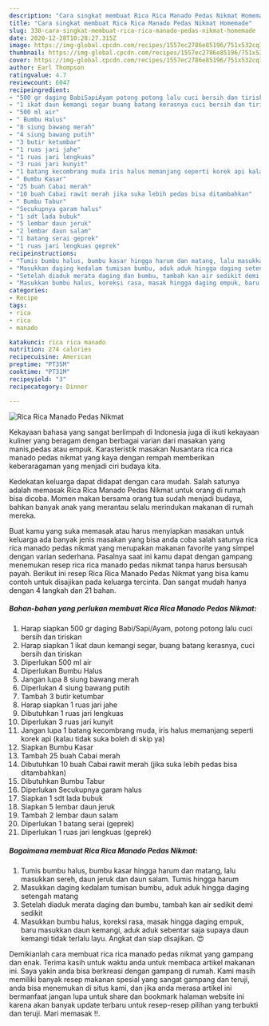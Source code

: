 ```yaml
---
description: "Cara singkat membuat Rica Rica Manado Pedas Nikmat Homemade"
title: "Cara singkat membuat Rica Rica Manado Pedas Nikmat Homemade"
slug: 330-cara-singkat-membuat-rica-rica-manado-pedas-nikmat-homemade
date: 2020-12-28T10:28:27.315Z
image: https://img-global.cpcdn.com/recipes/1557ec2786e85196/751x532cq70/rica-rica-manado-pedas-nikmat-foto-resep-utama.jpg
thumbnail: https://img-global.cpcdn.com/recipes/1557ec2786e85196/751x532cq70/rica-rica-manado-pedas-nikmat-foto-resep-utama.jpg
cover: https://img-global.cpcdn.com/recipes/1557ec2786e85196/751x532cq70/rica-rica-manado-pedas-nikmat-foto-resep-utama.jpg
author: Earl Thompson
ratingvalue: 4.7
reviewcount: 6047
recipeingredient:
- "500 gr daging BabiSapiAyam potong potong lalu cuci bersih dan tiriskan"
- "1 ikat daun kemangi segar buang batang kerasnya cuci bersih dan tiriskan"
- "500 ml air"
- " Bumbu Halus"
- "8 siung bawang merah"
- "4 siung bawang putih"
- "3 butir ketumbar"
- "1 ruas jari jahe"
- "1 ruas jari lengkuas"
- "3 ruas jari kunyit"
- "1 batang kecombrang muda iris halus memanjang seperti korek api kalau tidak suka boleh di skip ya"
- " Bumbu Kasar"
- "25 buah Cabai merah"
- "10 buah Cabai rawit merah jika suka lebih pedas bisa ditambahkan"
- " Bumbu Tabur"
- "Secukupnya garam halus"
- "1 sdt lada bubuk"
- "5 lembar daun jeruk"
- "2 lembar daun salam"
- "1 batang serai geprek"
- "1 ruas jari lengkuas geprek"
recipeinstructions:
- "Tumis bumbu halus, bumbu kasar hingga harum dan matang, lalu masukkan sereh, daun jeruk dan daun salam. Tumis hingga harum"
- "Masukkan daging kedalam tumisan bumbu, aduk aduk hingga daging setengah matang"
- "Setelah diaduk merata daging dan bumbu, tambah kan air sedikit demi sedikit"
- "Masukkan bumbu halus, koreksi rasa, masak hingga daging empuk, baru masukkan daun kemangi, aduk aduk sebentar saja supaya daun kemangi tidak terlalu layu. Angkat dan siap disajikan. 😍"
categories:
- Recipe
tags:
- rica
- rica
- manado

katakunci: rica rica manado 
nutrition: 274 calories
recipecuisine: American
preptime: "PT35M"
cooktime: "PT31M"
recipeyield: "3"
recipecategory: Dinner

---
```



![Rica Rica Manado Pedas Nikmat](https://img-global.cpcdn.com/recipes/1557ec2786e85196/751x532cq70/rica-rica-manado-pedas-nikmat-foto-resep-utama.jpg)

Kekayaan bahasa yang sangat berlimpah di Indonesia juga di ikuti kekayaan kuliner yang beragam dengan berbagai varian dari masakan yang manis,pedas atau empuk. Karasteristik masakan Nusantara rica rica manado pedas nikmat yang kaya dengan rempah memberikan keberaragaman yang menjadi ciri budaya kita.


Kedekatan keluarga dapat didapat dengan cara mudah. Salah satunya adalah memasak Rica Rica Manado Pedas Nikmat untuk orang di rumah bisa dicoba. Momen makan bersama orang tua sudah menjadi budaya, bahkan banyak anak yang merantau selalu merindukan makanan di rumah mereka.



Buat kamu yang suka memasak atau harus menyiapkan masakan untuk keluarga ada banyak jenis masakan yang bisa anda coba salah satunya rica rica manado pedas nikmat yang merupakan makanan favorite yang simpel dengan varian sederhana. Pasalnya saat ini kamu dapat dengan gampang menemukan resep rica rica manado pedas nikmat tanpa harus bersusah payah.
Berikut ini resep Rica Rica Manado Pedas Nikmat yang bisa kamu contoh untuk disajikan pada keluarga tercinta. Dan sangat mudah hanya dengan 4 langkah dan 21 bahan.


<!--inarticleads1-->

##### Bahan-bahan yang perlukan membuat Rica Rica Manado Pedas Nikmat:

1. Harap siapkan 500 gr daging Babi/Sapi/Ayam, potong potong lalu cuci bersih dan tiriskan
1. Harap siapkan 1 ikat daun kemangi segar, buang batang kerasnya, cuci bersih dan tiriskan
1. Diperlukan 500 ml air
1. Diperlukan  Bumbu Halus
1. Jangan lupa 8 siung bawang merah
1. Diperlukan 4 siung bawang putih
1. Tambah 3 butir ketumbar
1. Harap siapkan 1 ruas jari jahe
1. Dibutuhkan 1 ruas jari lengkuas
1. Diperlukan 3 ruas jari kunyit
1. Jangan lupa 1 batang kecombrang muda, iris halus memanjang seperti korek api (kalau tidak suka boleh di skip ya)
1. Siapkan  Bumbu Kasar
1. Tambah 25 buah Cabai merah
1. Dibutuhkan 10 buah Cabai rawit merah (jika suka lebih pedas bisa ditambahkan)
1. Dibutuhkan  Bumbu Tabur
1. Diperlukan Secukupnya garam halus
1. Siapkan 1 sdt lada bubuk
1. Siapkan 5 lembar daun jeruk
1. Tambah 2 lembar daun salam
1. Diperlukan 1 batang serai (geprek)
1. Diperlukan 1 ruas jari lengkuas (geprek)




<!--inarticleads2-->

##### Bagaimana membuat  Rica Rica Manado Pedas Nikmat:

1. Tumis bumbu halus, bumbu kasar hingga harum dan matang, lalu masukkan sereh, daun jeruk dan daun salam. Tumis hingga harum
1. Masukkan daging kedalam tumisan bumbu, aduk aduk hingga daging setengah matang
1. Setelah diaduk merata daging dan bumbu, tambah kan air sedikit demi sedikit
1. Masukkan bumbu halus, koreksi rasa, masak hingga daging empuk, baru masukkan daun kemangi, aduk aduk sebentar saja supaya daun kemangi tidak terlalu layu. Angkat dan siap disajikan. 😍




Demikianlah cara membuat rica rica manado pedas nikmat yang gampang dan enak. Terima kasih untuk waktu anda untuk membaca artikel makanan ini. Saya yakin anda bisa berkreasi dengan gampang di rumah. Kami masih memiliki banyak resep makanan spesial yang sangat gampang dan teruji, anda bisa menemukan di situs kami, dan jika anda merasa artikel ini bermanfaat jangan lupa untuk share dan bookmark halaman website ini karena akan banyak update terbaru untuk resep-resep pilihan yang terbukti dan teruji. Mari memasak !!. 
